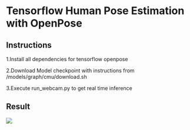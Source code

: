 # Tensorflow Human Pose Estimation with OpenPose

## Instructions

<p> 1.Install all dependencies for tensorflow openpose <br>

<p> 2.Download Model checkpoint with instructions from /models/graph/cmu/download.sh <br>

<p> 3.Execute run_webcam.py to get real time inference <br>

## Result

![](output.gif)


